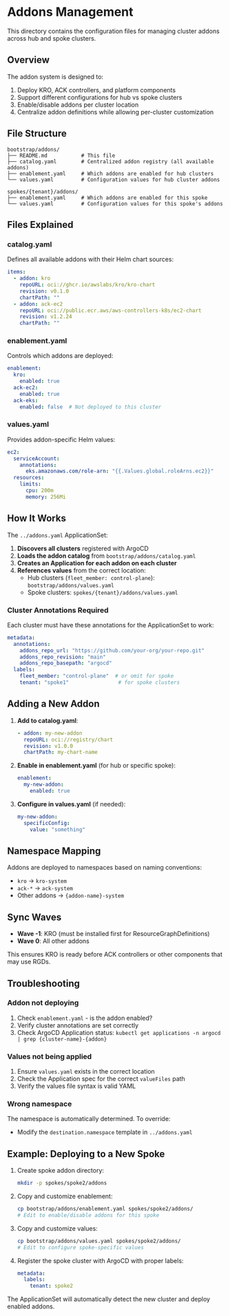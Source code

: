 # Addons Management

This directory contains the configuration files for managing cluster addons across hub and spoke clusters.

## Overview

The addon system is designed to:
1. Deploy KRO, ACK controllers, and platform components
2. Support different configurations for hub vs spoke clusters
3. Enable/disable addons per cluster location
4. Centralize addon definitions while allowing per-cluster customization

## File Structure

```
bootstrap/addons/
├── README.md           # This file
├── catalog.yaml        # Centralized addon registry (all available addons)
├── enablement.yaml     # Which addons are enabled for hub clusters
└── values.yaml         # Configuration values for hub cluster addons

spokes/{tenant}/addons/
├── enablement.yaml     # Which addons are enabled for this spoke
└── values.yaml         # Configuration values for this spoke's addons
```

## Files Explained

### catalog.yaml
Defines all available addons with their Helm chart sources:
```yaml
items:
  - addon: kro
    repoURL: oci://ghcr.io/awslabs/kro/kro-chart
    revision: v0.1.0
    chartPath: ""
  - addon: ack-ec2
    repoURL: oci://public.ecr.aws/aws-controllers-k8s/ec2-chart
    revision: v1.2.24
    chartPath: ""
```

### enablement.yaml
Controls which addons are deployed:
```yaml
enablement:
  kro:
    enabled: true
  ack-ec2:
    enabled: true
  ack-eks:
    enabled: false  # Not deployed to this cluster
```

### values.yaml
Provides addon-specific Helm values:
```yaml
ec2:
  serviceAccount:
    annotations:
      eks.amazonaws.com/role-arn: "{{.Values.global.roleArns.ec2}}"
  resources:
    limits:
      cpu: 200m
      memory: 256Mi
```

## How It Works

The `../addons.yaml` ApplicationSet:

1. **Discovers all clusters** registered with ArgoCD
2. **Loads the addon catalog** from `bootstrap/addons/catalog.yaml`
3. **Creates an Application for each addon on each cluster**
4. **References values** from the correct location:
   - Hub clusters (`fleet_member: control-plane`): `bootstrap/addons/values.yaml`
   - Spoke clusters: `spokes/{tenant}/addons/values.yaml`

### Cluster Annotations Required

Each cluster must have these annotations for the ApplicationSet to work:
```yaml
metadata:
  annotations:
    addons_repo_url: "https://github.com/your-org/your-repo.git"
    addons_repo_revision: "main"
    addons_repo_basepath: "argocd"
  labels:
    fleet_member: "control-plane"  # or omit for spoke
    tenant: "spoke1"                # for spoke clusters
```

## Adding a New Addon

1. **Add to catalog.yaml**:
   ```yaml
   - addon: my-new-addon
     repoURL: oci://registry/chart
     revision: v1.0.0
     chartPath: my-chart-name
   ```

2. **Enable in enablement.yaml** (for hub or specific spoke):
   ```yaml
   enablement:
     my-new-addon:
       enabled: true
   ```

3. **Configure in values.yaml** (if needed):
   ```yaml
   my-new-addon:
     specificConfig:
       value: "something"
   ```

## Namespace Mapping

Addons are deployed to namespaces based on naming conventions:
- `kro` → `kro-system`
- `ack-*` → `ack-system`
- Other addons → `{addon-name}-system`

## Sync Waves

- **Wave -1**: KRO (must be installed first for ResourceGraphDefinitions)
- **Wave 0**: All other addons

This ensures KRO is ready before ACK controllers or other components that may use RGDs.

## Troubleshooting

### Addon not deploying
1. Check `enablement.yaml` - is the addon enabled?
2. Verify cluster annotations are set correctly
3. Check ArgoCD Application status: `kubectl get applications -n argocd | grep {cluster-name}-{addon}`

### Values not being applied
1. Ensure `values.yaml` exists in the correct location
2. Check the Application spec for the correct `valueFiles` path
3. Verify the values file syntax is valid YAML

### Wrong namespace
The namespace is automatically determined. To override:
- Modify the `destination.namespace` template in `../addons.yaml`

## Example: Deploying to a New Spoke

1. Create spoke addon directory:
   ```bash
   mkdir -p spokes/spoke2/addons
   ```

2. Copy and customize enablement:
   ```bash
   cp bootstrap/addons/enablement.yaml spokes/spoke2/addons/
   # Edit to enable/disable addons for this spoke
   ```

3. Copy and customize values:
   ```bash
   cp bootstrap/addons/values.yaml spokes/spoke2/addons/
   # Edit to configure spoke-specific values
   ```

4. Register the spoke cluster with ArgoCD with proper labels:
   ```yaml
   metadata:
     labels:
       tenant: spoke2
   ```

The ApplicationSet will automatically detect the new cluster and deploy enabled addons.
